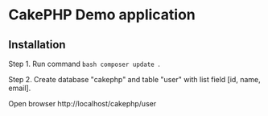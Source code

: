 # CakePHP Demo application

## Installation

Step 1. Run command ```bash composer update ```.

Step 2. Create database "cakephp" and table "user" with list field [id, name, email].

Open browser http://localhost/cakephp/user
